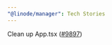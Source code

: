 ```yaml
---
"@linode/manager": Tech Stories
---
```


Clean up App.tsx ([#9897](https://github.com/linode/manager/pull/9897))
